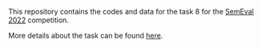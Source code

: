 This repository contains the codes and data for the task 8 for the [SemEval 2022](https://semeval.github.io/SemEval2022/) competition. 

More details about the task can be found [here](https://competitions.codalab.org/competitions/33835). 